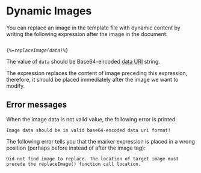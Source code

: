 # Dynamic Images

You can replace an image in the template file with dynamic content by writing the following expression after the image in the document:

<code>
{<i>%=replaceImage(data)%</i>}
</code>

The value of `data` should be Base64-encoded [data URI](https://en.wikipedia.org/wiki/Data_URI_scheme) string.

The expression replaces the content of image preceding this expression, therefore, it should be placed immediately after the image we want to modify.

## Error messages

When the image data is not valid value, the following error is printed:

```
Image data should be in valid base64-encoded data uri format!
```

The following error tells you that the marker expression is placed in a wrong position (perhaps before instead of after the image tag):

```
Did not find image to replace. The location of target image must precede the replaceImage() function call location.
```
